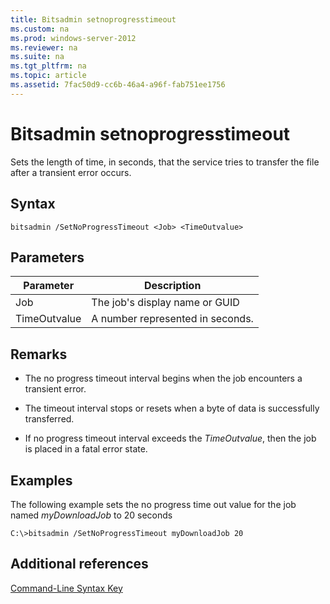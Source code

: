 ```yaml
---
title: Bitsadmin setnoprogresstimeout
ms.custom: na
ms.prod: windows-server-2012
ms.reviewer: na
ms.suite: na
ms.tgt_pltfrm: na
ms.topic: article
ms.assetid: 7fac50d9-cc6b-46a4-a96f-fab751ee1756
---
```

# Bitsadmin setnoprogresstimeout
Sets the length of time, in seconds, that the service tries to transfer the file after a transient error occurs.

## Syntax

```
bitsadmin /SetNoProgressTimeout <Job> <TimeOutvalue>
```

## Parameters

|Parameter|Description|
|-------------|---------------|
|Job|The job's display name or GUID|
|TimeOutvalue|A number represented in seconds.|

## Remarks

-   The no progress timeout interval begins when the job encounters a transient error.

-   The timeout interval stops or resets when a byte of data is successfully transferred.

-   If no progress timeout interval exceeds the *TimeOutvalue*, then the job is placed in a fatal error state.

## <a name="BKMK_examples"></a>Examples
The following example sets the no progress time out value for the job named *myDownloadJob* to 20 seconds

```
C:\>bitsadmin /SetNoProgressTimeout myDownloadJob 20
```

## Additional references
[Command-Line Syntax Key](../Command-Line-Syntax-Key.md)


